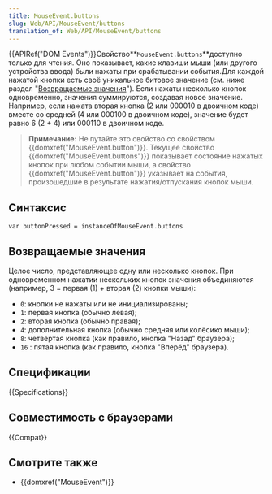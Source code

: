 ```yaml
---
title: MouseEvent.buttons
slug: Web/API/MouseEvent/buttons
translation_of: Web/API/MouseEvent/buttons
---
```

{{APIRef("DOM Events")}}Свойство**`MouseEvent.buttons`**доступно только для чтения. Оно показывает, какие клавиши мыши (или другого устройства ввода) были нажаты при срабатывании события.Для каждой нажатой кнопки есть своё уникальное битовое значение (см. ниже раздел "[Возвращаемые значения](#Return)"). Если нажаты несколько кнопок одновременно, значения суммируются, создавая новое значение. Например, если нажата вторая кнопка (2 или 000010 в двоичном коде) вместе со средней (4 или 000100 в двоичном коде), значение будет равно 6 (2 + 4) или 000110 в двоичном коде.

> **Примечание:** Не путайте это свойство со свойством {{domxref("MouseEvent.button")}}. Текущее свойство {{domxref("MouseEvent.buttons")}} показывает состояние нажатых кнопок при любом событии мыши, а свойство {{domxref("MouseEvent.button")}} указывает на события, произошедшие в результате нажатия/отпускания кнопок мыши.

## Синтаксис

```
var buttonPressed = instanceOfMouseEvent.buttons
```

## Возвращаемые значения

Целое число, представляющее одну или несколько кнопок. При одновременном нажатии нескольких кнопок значения объединяются (например, 3 = первая (1) + вторая (2) кнопки мыши):

- `0`: кнопки не нажаты или не инициализированы;
- `1`: первая кнопка (обычно левая);
- `2`: вторая кнопка (обычно правая);
- `4`: дополнительная кнопка (обычно средняя или колёсико мыши);
- `8`: четвёртая кнопка (как правило, кнопка "Назад" браузера);
- `16` : пятая кнопка (как правило, кнопка "Вперёд" браузера).

## Спецификации

{{Specifications}}

## Совместимость с браузерами

{{Compat}}

## Смотрите также

- {{domxref("MouseEvent")}}
